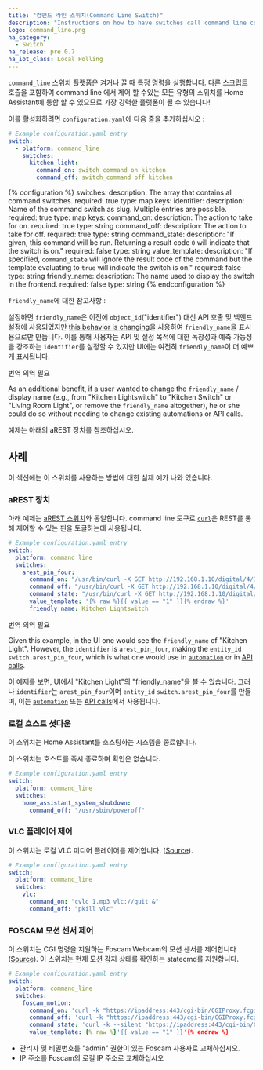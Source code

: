 ```yaml
---
title: "컴맨드 라인 스위치(Command Line Switch)"
description: "Instructions on how to have switches call command line commands."
logo: command_line.png
ha_category:
  - Switch
ha_release: pre 0.7
ha_iot_class: Local Polling
---
```


`command_line` 스위치 플랫폼은 켜거나 끌 때 특정 명령을 실행합니다. 다른 스크립트 호출을 포함하여 command line 에서 제어 할 수있는 모든 유형의 스위치를 Home Assistant에 통합 할 수 있으므로 가장 강력한 플랫폼이 될 수 있습니다!

이를 활성화하려면 `configuration.yaml`에 다음 줄을 추가하십시오 :

```yaml
# Example configuration.yaml entry
switch:
  - platform: command_line
    switches:
      kitchen_light:
        command_on: switch_command on kitchen
        command_off: switch_command off kitchen
```

{% configuration %}
switches:
  description: The array that contains all command switches.
  required: true
  type: map
  keys:
    identifier:
      description: Name of the command switch as slug. Multiple entries are possible.
      required: true
      type: map
      keys:
        command_on:
          description: The action to take for on.
          required: true
          type: string
        command_off:
          description: The action to take for off.
          required: true
          type: string
        command_state:
          description: "If given, this command will be run. Returning a result code `0` will indicate that the switch is on."
          required: false
          type: string
        value_template:
          description: "If specified, `command_state` will ignore the result code of the command but the template evaluating to `true` will indicate the switch is on."
          required: false
          type: string
        friendly_name:
          description: The name used to display the switch in the frontend.
          required: false
          type: string
{% endconfiguration %}

`friendly_name`에 대한 참고사항 :

설정하면 `friendly_name`은 이전에 `object_id`("identifier") 대신 API 호출 및 백엔드 설정에 사용되었지만 [this behavior is changing](https://github.com/home-assistant/home-assistant/pull/4343)을 사용하여 `friendly_name`을 표시용으로만 만듭니다. 이를 통해 사용자는 API 및 설정 목적에 대한 독창성과 예측 가능성을 강조하는 `identifier`를 설정할 수 있지만 UI에는 여전히 `friendly_name`이 더 예쁘게 표시됩니다. 

번역 의역 필요 

As an additional benefit, if a user wanted to change the `friendly_name` / display name (e.g., from "Kitchen Lightswitch" to "Kitchen Switch" or "Living Room Light", or remove the `friendly_name` altogether), he or she could do so without needing to change existing automations or API calls.


예제는 아래의 aREST 장치를 참조하십시오.

## 사례

이 섹션에는 이 스위치를 사용하는 방법에 대한 실제 예가 나와 있습니다.

### aREST 장치

아래 예제는 [aREST 스위치](/integrations/arest#switch)와 동일합니다.
command line 도구로 [`curl`](https://curl.haxx.se/)은 REST를 통해 제어할 수 있는 핀을 토글하는데 사용됩니다.

```yaml
# Example configuration.yaml entry
switch:
  platform: command_line
  switches:
    arest_pin_four:
      command_on: "/usr/bin/curl -X GET http://192.168.1.10/digital/4/1"
      command_off: "/usr/bin/curl -X GET http://192.168.1.10/digital/4/0"
      command_state: "/usr/bin/curl -X GET http://192.168.1.10/digital/4"
      value_template: '{% raw %}{{ value == "1" }}{% endraw %}'
      friendly_name: Kitchen Lightswitch
```

번역 의역 필요 

Given this example, in the UI one would see the `friendly_name` of "Kitchen Light". However, the `identifier` is `arest_pin_four`, making the `entity_id` `switch.arest_pin_four`, which is what one would use in [`automation`](/integrations/automation/) or in [API calls](/developers/).

이 예제를 보면, UI에서 "Kitchen Light"의 "friendly_name"을 볼 수 있습니다. 그러나 `identifier`는 `arest_pin_four`이며 `entity_id` `switch.arest_pin_four`를 만들며, 이는 [`automation`](/integrations/automation/) 또는 [API calls](/developers/)에서 사용됩니다.

### 로컬 호스트 셧다운

이 스위치는 Home Assistant를 호스팅하는 시스템을 종료합니다.

<div class='note warning'>
이 스위치는 호스트를 즉시 종료하며 확인은 없습니다.
</div>

```yaml
# Example configuration.yaml entry
switch:
  platform: command_line
  switches:
    home_assistant_system_shutdown:
      command_off: "/usr/sbin/poweroff"
```

### VLC 플레이어 제어

이 스위치는 로컬 VLC 미디어 플레이어를 제어합니다. ([Source](https://community.home-assistant.io/t/vlc-player/106)).

```yaml
# Example configuration.yaml entry
switch:
  platform: command_line
  switches:
    vlc:
      command_on: "cvlc 1.mp3 vlc://quit &"
      command_off: "pkill vlc"
```

### FOSCAM 모션 센서 제어

이 스위치는 CGI 명령을 지원하는 Foscam Webcam의 모션 센서를 제어합니다 ([Source](http://www.ipcamcontrol.net/files/Foscam%20IPCamera%20CGI%20User%20Guide-V1.0.4.pdf)). 이 스위치는 현재 모션 감지 상태를 확인하는 statecmd를 지원합니다.

```yaml
# Example configuration.yaml entry
switch:
  platform: command_line
  switches:
    foscam_motion:
      command_on: 'curl -k "https://ipaddress:443/cgi-bin/CGIProxy.fcgi?cmd=setMotionDetectConfig&isEnable=1&usr=admin&pwd=password"'
      command_off: 'curl -k "https://ipaddress:443/cgi-bin/CGIProxy.fcgi?cmd=setMotionDetectConfig&isEnable=0&usr=admin&pwd=password"'
      command_state: 'curl -k --silent "https://ipaddress:443/cgi-bin/CGIProxy.fcgi?cmd=getMotionDetectConfig&usr=admin&pwd=password" | grep -oP "(?<=isEnable>).*?(?=</isEnable>)"'
      value_template: {% raw %}'{{ value == "1" }}'{% endraw %}
```

- 관리자 및 비밀번호를 "admin" 권한이 있는 Foscam 사용자로 교체하십시오. 
- IP 주소를 Foscam의 로컬 IP 주소로 교체하십시오
